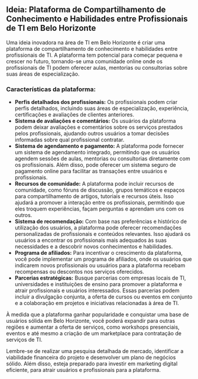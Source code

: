 ## Ideia: Plataforma de Compartilhamento de Conhecimento e Habilidades entre Profissionais de TI em Belo Horizonte

Uma ideia inovadora na área de TI em Belo Horizonte é criar uma plataforma de compartilhamento de conhecimento e habilidades entre profissionais de TI. A plataforma tem potencial para começar pequena e crescer no futuro, tornando-se uma comunidade online onde os profissionais de TI podem oferecer aulas, mentorias ou consultorias sobre suas áreas de especialização.

### Características da plataforma:
- **Perfis detalhados dos profissionais:** Os profissionais podem criar perfis detalhados, incluindo suas áreas de especialização, experiência, certificações e avaliações de clientes anteriores.
- **Sistema de avaliações e comentários:** Os usuários da plataforma podem deixar avaliações e comentários sobre os serviços prestados pelos profissionais, ajudando outros usuários a tomar decisões informadas sobre qual profissional contratar.
- **Sistema de agendamento e pagamento:** A plataforma pode fornecer um sistema de agendamento integrado, permitindo que os usuários agendem sessões de aulas, mentorias ou consultorias diretamente com os profissionais. Além disso, pode oferecer um sistema seguro de pagamento online para facilitar as transações entre usuários e profissionais.
- **Recursos de comunidade:** A plataforma pode incluir recursos de comunidade, como fóruns de discussão, grupos temáticos e espaços para compartilhamento de artigos, tutoriais e recursos úteis. Isso ajudará a promover a interação entre os profissionais, permitindo que eles troquem experiências, façam perguntas e aprendam uns com os outros.
- **Sistema de recomendação:** Com base nas preferências e histórico de utilização dos usuários, a plataforma pode oferecer recomendações personalizadas de profissionais e conteúdos relevantes. Isso ajudará os usuários a encontrar os profissionais mais adequados às suas necessidades e a descobrir novos conhecimentos e habilidades.
- **Programa de afiliados:** Para incentivar o crescimento da plataforma, você pode implementar um programa de afiliados, onde os usuários que indicarem novos profissionais ou usuários para a plataforma recebam recompensas ou descontos nos serviços oferecidos.
- **Parcerias estratégicas:** Busque parcerias com empresas locais de TI, universidades e instituições de ensino para promover a plataforma e atrair profissionais e usuários interessados. Essas parcerias podem incluir a divulgação conjunta, a oferta de cursos ou eventos em conjunto e a colaboração em projetos e iniciativas relacionadas à área de TI.

À medida que a plataforma ganhar popularidade e conquistar uma base de usuários sólida em Belo Horizonte, você poderá expandir para outras regiões e aumentar a oferta de serviços, como workshops presenciais, eventos e até mesmo a criação de um marketplace para contratação de serviços de TI.

Lembre-se de realizar uma pesquisa detalhada de mercado, identificar a viabilidade financeira do projeto e desenvolver um plano de negócios sólido. Além disso, esteja preparado para investir em marketing digital eficiente, para atrair usuários e profissionais para a plataforma.

